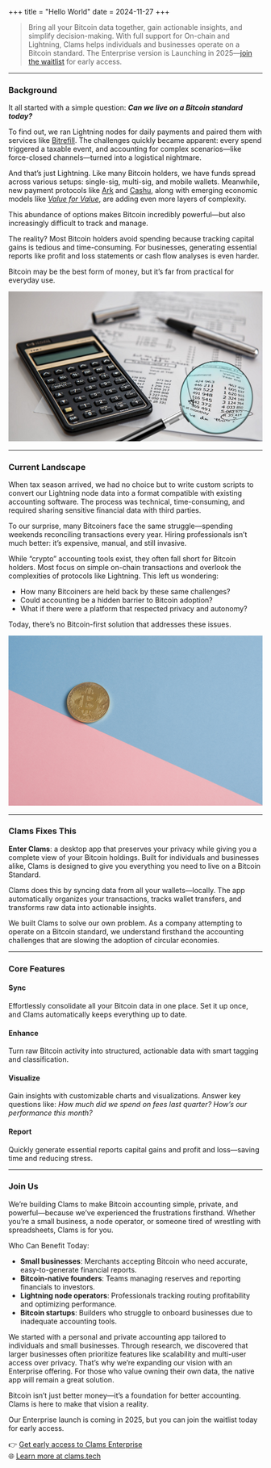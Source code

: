 +++
title = "Hello World"
date = 2024-11-27
+++

> Bring all your Bitcoin data together, gain actionable insights, and simplify decision-making. With full support for On-chain and Lightning, Clams helps individuals and businesses operate on a Bitcoin standard. The Enterprise version is Launching in 2025—[join the waitlist](http://eepurl.com/i5kuF-/) for early access.

---

### Background

It all started with a simple question: **_Can we live on a Bitcoin standard today?_**

To find out, we ran Lightning nodes for daily payments and paired them with services like [Bitrefill](https://www.bitrefill.com/). The challenges quickly became apparent: every spend triggered a taxable event, and accounting for complex scenarios—like force-closed channels—turned into a logistical nightmare.

And that’s just Lightning. Like many Bitcoin holders, we have funds spread across various setups: single-sig, multi-sig, and mobile wallets. Meanwhile, new payment protocols like [Ark](https://bitcoinmagazine.com/technical/how-ark-plans-to-scale-private-bitcoin-payments) and [Cashu](https://bitcoinmagazine.com/technical/cashu-a-vision-for-a-bitcoin-powered-ecash-ecosystem), along with emerging economic models like [_Value for Value_](https://www.samara-ag.com/market-insights/value-for-value), are adding even more layers of complexity.

This abundance of options makes Bitcoin incredibly powerful—but also increasingly difficult to track and manage.

The reality? Most Bitcoin holders avoid spending because tracking capital gains is tedious and time-consuming. For businesses, generating essential reports like profit and loss statements or cash flow analyses is even harder.

Bitcoin may be the best form of money, but it’s far from practical for everyday use.

![Audit image](./audit.jpg)

---

### Current Landscape

When tax season arrived, we had no choice but to write custom scripts to convert our Lightning node data into a format compatible with existing accounting software. The process was technical, time-consuming, and required sharing sensitive financial data with third parties.

To our surprise, many Bitcoiners face the same struggle—spending weekends reconciling transactions every year. Hiring professionals isn’t much better: it’s expensive, manual, and still invasive.

While “crypto” accounting tools exist, they often fall short for Bitcoin holders. Most focus on simple on-chain transactions and overlook the complexities of protocols like Lightning. This left us wondering:

- How many Bitcoiners are held back by these same challenges?
- Could accounting be a hidden barrier to Bitcoin adoption?
- What if there were a platform that respected privacy and autonomy?

Today, there’s no Bitcoin-first solution that addresses these issues.

![Bitcoin image](./coin.jpg)

---

### Clams Fixes This

**Enter Clams**: a desktop app that preserves your privacy while giving you a complete view of your Bitcoin holdings. Built for individuals and businesses alike, Clams is designed to give you everything you need to live on a Bitcoin Standard.

Clams does this by syncing data from all your wallets—locally. The app automatically organizes your transactions, tracks wallet transfers, and transforms raw data into actionable insights.

We built Clams to solve our own problem. As a company attempting to operate on a Bitcoin standard, we understand firsthand the accounting challenges that are slowing the adoption of circular economies.

---

### Core Features

#### **Sync**

Effortlessly consolidate all your Bitcoin data in one place. Set it up once, and Clams automatically keeps everything up to date.

#### **Enhance**

Turn raw Bitcoin activity into structured, actionable data with smart tagging and classification.

#### **Visualize**

Gain insights with customizable charts and visualizations. Answer key questions like: _How much did we spend on fees last quarter? How’s our performance this month?_

#### **Report**

Quickly generate essential reports capital gains and profit and loss—saving time and reducing stress.

---

### Join Us

We’re building Clams to make Bitcoin accounting simple, private, and powerful—because we’ve experienced the frustrations firsthand. Whether you’re a small business, a node operator, or someone tired of wrestling with spreadsheets, Clams is for you.

Who Can Benefit Today:

- **Small businesses**: Merchants accepting Bitcoin who need accurate, easy-to-generate financial reports.
- **Bitcoin-native founders**: Teams managing reserves and reporting financials to investors.
- **Lightning node operators**: Professionals tracking routing profitability and optimizing performance.
- **Bitcoin startups**: Builders who struggle to onboard businesses due to inadequate accounting tools.

We started with a personal and private accounting app tailored to individuals and small businesses. Through research, we discovered that larger businesses often prioritize features like scalability and multi-user access over privacy. That’s why we’re expanding our vision with an Enterprise offering. For those who value owning their own data, the native app will remain a great solution.

Bitcoin isn’t just better money—it’s a foundation for better accounting. Clams is here to make that vision a reality.

Our Enterprise launch is coming in 2025, but you can join the waitlist today for early access.

👉 [Get early access to Clams Enterprise](http://eepurl.com/i5kuF-/)  
🌐 [Learn more at clams.tech](https://clams.tech)
